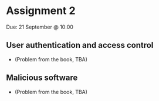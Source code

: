 # Assignment 2
Due: 21 September @ 10:00

## User authentication and access control

  * (Problem from the book, TBA)

## Malicious software

  * (Problem from the book, TBA)
